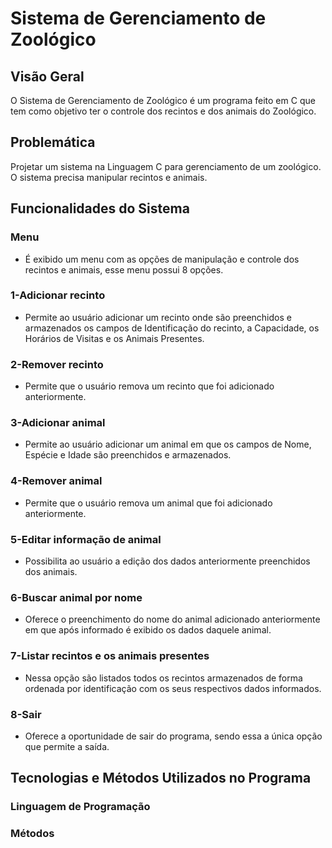 # Sistema de Gerenciamento de Zoológico

## Visão Geral
   O Sistema de Gerenciamento de Zoológico é um programa feito em C que tem como objetivo ter o controle dos recintos e dos animais do Zoológico.

## Problemática
 Projetar um sistema na Linguagem C para gerenciamento de um zoológico. O sistema precisa manipular recintos e animais.

## Funcionalidades do Sistema
 ### Menu
  * É exibido um menu com as opções de manipulação e controle dos recintos e animais, esse menu possui 8 opções.

### 1-Adicionar recinto
  * Permite ao usuário adicionar um recinto onde são preenchidos e armazenados os campos de Identificação do recinto, a Capacidade, os Horários de Visitas e os Animais Presentes.

### 2-Remover recinto
  * Permite que o usuário remova um recinto que foi adicionado anteriormente.

### 3-Adicionar animal
  * Permite ao usuário adicionar um animal em que os campos de Nome, Espécie e Idade são preenchidos e armazenados.

### 4-Remover animal
  * Permite que o usuário remova um animal que foi adicionado anteriormente.

### 5-Editar informação de animal
  * Possibilita ao usuário a edição dos dados anteriormente preenchidos dos animais.

### 6-Buscar animal por nome
  * Oferece o preenchimento do nome do animal adicionado anteriormente em que após informado é exibido os dados daquele animal.

### 7-Listar recintos e os animais presentes
  * Nessa opção são listados todos os recintos armazenados de forma ordenada por identificação com os seus respectivos dados informados.

### 8-Sair
  * Oferece a oportunidade de sair do programa, sendo essa a única opção que permite a saída.

## Tecnologias e Métodos Utilizados no Programa
 ### Linguagem de Programação

 ### Métodos 

